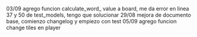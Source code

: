 03/09 agrego funcion calculate_word_ value a board, me da error en linea 37 y 50 de test_models, tengo que solucionar
29/08 mejora de documento base, comienzo changelog y empiezo con test
05/09 agrego funcion change tiles en player